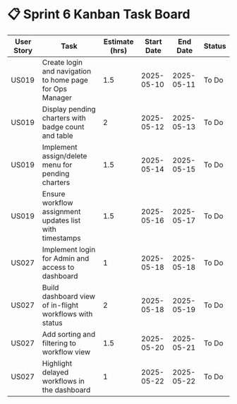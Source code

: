 # 📋 Sprint 6 Kanban Task Board

| User Story | Task | Estimate (hrs) | Start Date | End Date | Status |
|------------|------|----------------|------------|----------|--------|
| US019 | Create login and navigation to home page for Ops Manager | 1.5 | 2025-05-10 | 2025-05-11 | To Do |
| US019 | Display pending charters with badge count and table | 2 | 2025-05-12 | 2025-05-13 | To Do |
| US019 | Implement assign/delete menu for pending charters | 1.5 | 2025-05-14 | 2025-05-15 | To Do |
| US019 | Ensure workflow assignment updates list with timestamps | 1.5 | 2025-05-16 | 2025-05-17 | To Do |
| US027 | Implement login for Admin and access to dashboard | 1 | 2025-05-18 | 2025-05-18 | To Do |
| US027 | Build dashboard view of in-flight workflows with status | 2 | 2025-05-18 | 2025-05-19 | To Do |
| US027 | Add sorting and filtering to workflow view | 1.5 | 2025-05-20 | 2025-05-21 | To Do |
| US027 | Highlight delayed workflows in the dashboard | 1 | 2025-05-22 | 2025-05-22 | To Do |
